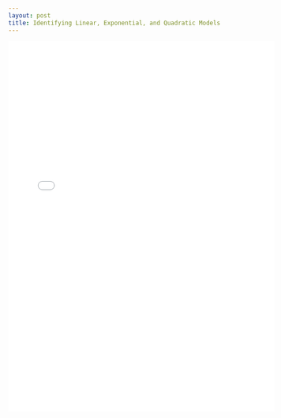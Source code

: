```yaml
---
layout: post
title: Identifying Linear, Exponential, and Quadratic Models
---
```


<iframe height="750" width="540" frameborder="0" src="//www.ck12.org/assessment/ui/embed.html?test/detail/5985b3729616aa50eae133f4&collectionHandle=algebra&collectionCreatorID=3&conceptCollectionHandle=algebra-::-identifying-linear-exponential-and-quadratic-models" ></iframe>